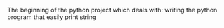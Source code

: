 The beginning of the python project which deals with:
writing the python program that easily print string
